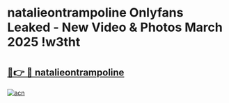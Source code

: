 # natalieontrampoline Onlyfans Leaked - New Video & Photos March 2025 !w3tht

# <h2><a href="https://u7l24b.iuczelnia.edu.pl?title=natalieontrampoline&ref=w3tht">🔗👉 🔴 natalieontrampoline</a></h2>

[![acn](https://github.com/user-attachments/assets/0f9c940e-d8b0-45ae-aac7-cd30a18b3e1c)](https://u7l24b.iuczelnia.edu.pl?title=natalieontrampoline&ref=w3tht)

